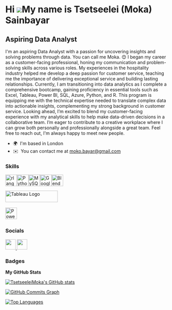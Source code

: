 Hi ![](https://user-images.githubusercontent.com/18350557/176309783-0785949b-9127-417c-8b55-ab5a4333674e.gif)My name is Tsetseelei (Moka) Sainbayar
===================================================================================================================================================

Aspiring Data Analyst
---------------------

I'm an aspiring Data Analyst with a passion for uncovering insights and solving problems through data. 
You can call me Moka. 😊 
I began my career as a customer-facing professional, honing my communication and problem-solving skills across various roles. My experiences in the hospitality industry helped me develop a deep passion for customer service, teaching me the importance of delivering exceptional service and building lasting relationships. 
Currently, I am transitioning into data analytics as I complete a comprehensive bootcamp, gaining proficiency in essential tools such as Excel, Tableau, Power BI, SQL, Azure, Python, and R. This program is equipping me with the technical expertise needed to translate complex data into actionable insights, complementing my strong background in customer service. 
Looking ahead, I’m excited to blend my customer-facing experience with my analytical skills to help make data-driven decisions in a collaborative team. I’m eager to contribute to a creative workplace where I can grow both personally and professionally alongside a great team. Feel free to reach out, I'm always happy to meet new people.

* 🌍  I'm based in London
* ✉️  You can contact me at [moko.bayar@gmail.com](mailto:moko.bayar@gmail.com)

### Skills


<p align="left">
<a href="https://www.r-project.org/" target="_blank" rel="noreferrer"><img src="https://raw.githubusercontent.com/danielcranney/readme-generator/main/public/icons/skills/rlang-colored.svg" width="36" height="36" alt="rlang" /></a><a href="https://www.python.org/" target="_blank" rel="noreferrer"><img src="https://raw.githubusercontent.com/danielcranney/readme-generator/main/public/icons/skills/python-colored.svg" width="36" height="36" alt="Python" /></a><a href="https://www.mysql.com/" target="_blank" rel="noreferrer"><img src="https://raw.githubusercontent.com/danielcranney/readme-generator/main/public/icons/skills/mysql-colored.svg" width="36" height="36" alt="MySQL" /></a><a href="https://cloud.google.com/" target="_blank" rel="noreferrer"><img src="https://raw.githubusercontent.com/danielcranney/readme-generator/main/public/icons/skills/googlecloud-colored.svg" width="36" height="36" alt="Google Cloud" /></a><a href="https://www.blender.org/" target="_blank" rel="noreferrer"><img src="https://raw.githubusercontent.com/danielcranney/readme-generator/main/public/icons/skills/blender-colored.svg" width="36" height="36" alt="Blender" /></a>
</p><a href="https://public.tableau.com/app/profile/tsetseelei.sainbayar" target="_blank" rel="noreferrer; return false;"><img src="https://raw.githubusercontent.com/gilbarbara/logos/main/logos/tableau.svg" width="163" height="36" alt="Tableau Logo" /></a>&nbsp;&nbsp;

<a href="https://app.powerbi.com/" target="_blank" rel="noreferrer"><img src="https://cdn.worldvectorlogo.com/logos/power-bi.svg" width="36" height="36" alt="PowerBI" /></a>&nbsp;&nbsp;


### Socials

<p align="left"> <a href="https://www.github.com/TsetseeleiMoka" target="_blank" rel="noreferrer"> <picture> <source media="(prefers-color-scheme: dark)" srcset="https://raw.githubusercontent.com/danielcranney/readme-generator/main/public/icons/socials/github-dark.svg" /> <source media="(prefers-color-scheme: light)" srcset="https://raw.githubusercontent.com/danielcranney/readme-generator/main/public/icons/socials/github.svg" /> <img src="https://raw.githubusercontent.com/danielcranney/readme-generator/main/public/icons/socials/github.svg" width="32" height="32" /> </picture> </a> <a href="https://www.linkedin.com/in/tsetseelei-s-53139a2ba/" target="_blank" rel="noreferrer"> <picture> <source media="(prefers-color-scheme: dark)" srcset="https://raw.githubusercontent.com/danielcranney/readme-generator/main/public/icons/socials/linkedin-dark.svg" /> <source media="(prefers-color-scheme: light)" srcset="https://raw.githubusercontent.com/danielcranney/readme-generator/main/public/icons/socials/linkedin.svg" /> <img src="https://raw.githubusercontent.com/danielcranney/readme-generator/main/public/icons/socials/linkedin.svg" width="32" height="32" /> </picture> </a></p>



### Badges

<b>My GitHub Stats</b>

<a href="http://www.github.com/TsetseeleiMoka"><img src="https://github-readme-stats.vercel.app/api?username=TsetseeleiMoka&show_icons=true&hide=&count_private=true&title_color=0891b2&text_color=ffffff&icon_color=0891b2&bg_color=1c1917&hide_border=true&show_icons=true" alt="TsetseeleiMoka's GitHub stats" /></a>

<a href="http://www.github.com/TsetseeleiMoka"><img src="https://github-readme-activity-graph.cyclic.app/graph?username=TsetseeleiMoka&bg_color=1c1917&color=ffffff&line=0891b2&point=ffffff&area_color=1c1917&area=true&hide_border=true&custom_title=GitHub%20Commits%20Graph" alt="GitHub Commits Graph" /></a>

<a href="https://github.com/TsetseeleiMoka" align="left"><img src="https://github-readme-stats.vercel.app/api/top-langs/?username=TsetseeleiMoka&langs_count=10&title_color=0891b2&text_color=ffffff&icon_color=0891b2&bg_color=1c1917&hide_border=true&locale=en&custom_title=Top%20%Languages" alt="Top Languages" /></a>
